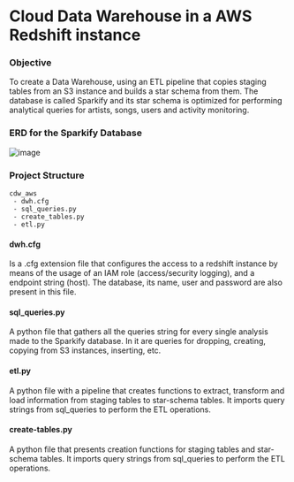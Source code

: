 # Cloud Data Warehouse in a AWS Redshift instance

### Objective
To create a Data Warehouse, using an ETL pipeline that copies staging tables from an S3 instance and builds a star schema from them.
The database is called Sparkify and its star schema is optimized for performing analytical queries for artists, songs, users and activity monitoring.

### ERD for the Sparkify Database

![image](https://user-images.githubusercontent.com/15125406/219561311-09c96ab0-fb9a-42cf-8eeb-eda77d46d4a6.png)


### Project Structure

```
cdw_aws
 - dwh.cfg
 - sql_queries.py
 - create_tables.py
 - etl.py
```
#### dwh.cfg
Is a .cfg extension file that configures the access to a redshift instance by means of the usage of an IAM role (access/security logging), and a endpoint string (host).
The database, its name, user and password are also present in this file.

#### sql_queries.py
A python file that gathers all the queries string for every single analysis made to the Sparkify database. In it are queries for dropping, creating, copying from S3 instances, inserting, etc.

#### etl.py
A python file with a pipeline that creates functions to extract, transform and load information from staging tables to star-schema tables. It imports query strings from sql_queries to perform the ETL operations.

#### create-tables.py
A python file that presents creation functions for staging tables and star-schema tables. It imports query strings from sql_queries to perform the ETL operations.
